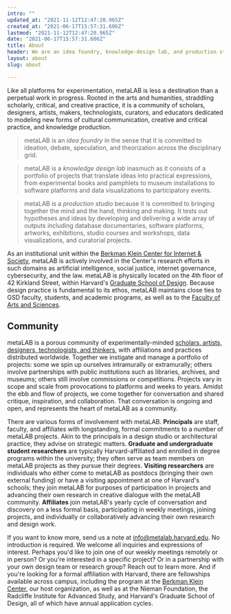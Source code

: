 ```yaml
---
intro: ""
updated_at: "2021-11-12T12:47:20.965Z"
created_at: "2021-06-17T15:57:31.606Z"
lastmod: "2021-11-12T12:47:20.965Z"
date: "2021-06-17T15:57:31.606Z"
title: About
header: We are an idea foundry, knowledge-design lab, and production studio experimenting in the networked arts and humanities.
layout: about
slug: about

---
```

Like all platforms for experimentation, metaLAB is less a destination than a perpetual work in progress. Rooted in the arts and humanities, straddling scholarly, critical, and creative practice, it is a community of scholars, designers, artists, makers, technologists, curators, and educators dedicated to modeling new forms of cultural communication, creative and critical practice, and knowledge production.

> metaLAB is an *idea foundry* in the sense that it is committed to ideation, debate, speculation, and theorization across the disciplinary grid.

> metaLAB is a *knowledge design lab* inasmuch as it consists of a portfolio of projects that translate ideas into practical expressions, from experimental books and pamphlets to museum installations to software platforms and data visualizations to participatory events.

> metaLAB is a *production studio* because it is committed to bringing together the mind and the hand, thinking and making. It tests out hypotheses and ideas by developing and delivering a wide array of outputs including database documentaries, software platforms, artworks, exhibitions, studio courses and workshops, data visualizations, and curatorial projects.

As an institutional unit within the [Berkman Klein Center for Internet & Society](https://cyber.harvard.edu/), metaLAB is actively involved in the Center's research efforts in such domains as artificial intelligence, social justice, internet governance, cybersecurity, and the law. metaLAB is physically located on the 4th floor of 42 Kirkland Street, within Harvard's [Graduate School of Design](https://www.gsd.harvard.edu/). Because design practice is fundamental to its ethos, metaLAB maintains close ties to GSD faculty, students, and academic programs, as well as to the [Faculty of Arts and Sciences](https://www.fas.harvard.edu/).

## Community

metaLAB is a porous community of experimentally-minded [scholars, artists, designers, technologists, and thinkers](https://metalabharvard.github.io/about), with affiliations and practices distributed worldwide. Together we instigate and manage a portfolio of projects: some we spin up ourselves intramurally or extramurally; others involve partnerships with public institutions such as libraries, archives, and museums; others still involve commissions or competitions. Projects vary in scope and scale from provocations to platforms and weeks to years. Amidst the ebb and flow of projects, we come together for conversation and shared critique, inspiration, and collaboration. That conversation is ongoing and open, and represents the heart of metaLAB as a community.

There are various forms of involvement with metaLAB. **Principals** are staff, faculty, and affiliates with longstanding, formal commitments to a number of metaLAB projects. Akin to the principals in a design studio or architectural practice, they advise on strategic matters. **Graduate and undergraduate student researchers** are typically Harvard-affiliated and enrolled in degree programs within the university; they often serve as team members on metaLAB projects as they pursue their degrees. **Visiting researchers** are individuals who either come to metaLAB as postdocs (bringing their own external funding) or have a visiting appointment at one of Harvard's schools; they join metaLAB for purposes of participation in projects and advancing their own research in creative dialogue with the metaLAB community. **Affiliates** join metaLAB's yearly cycle of conversation and discovery on a less formal basis, participating in weekly meetings, joining projects, and individually or collaboratively advancing their own research and design work.

If you want to know more, send us a note at <info@metalab.harvard.edu>. No introduction is required. We welcome all inquiries and expressions of interest. Perhaps you'd like to join one of our weekly meetings remotely or in person? Or you're interested in a specific project? Or in a partnership with your own design team or research group? Reach out to learn more. And if you're looking for a formal affiliation with Harvard, there are fellowships available across campus, including the program at the [Berkman Klein Center](https://cyber.harvard.edu/getinvolved/fellowships), our host organization, as well as at the Nieman Foundation, the Radcliffe Institute for Advanced Study, and Harvard's Graduate School of Design, all of which have annual application cycles.